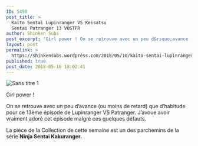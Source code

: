 ```yaml
---
ID: 5498
post_title: >
  Kaito Sentai Lupinranger VS Keisatsu
  Sentai Patranger 13 VOSTFR
author: Shinken Subs
post_excerpt: 'Girl power ! On se retrouve avec un peu d&rsquo;avance (ou moins de retard) que d&rsquo;habitude pour ce 13&egrave;me &eacute;pisode de Lupinranger VS Patranger. J&rsquo;avoue avoir vraiment ador&eacute; cet &eacute;pisode malgr&eacute; ces quelques d&eacute;fauts. La pi&egrave;ce de la Collection de cette semaine est un des parchemins de la s&eacute;rie Ninja Sentai Kakuranger. Publicit&eacute;s'
layout: post
permalink: >
  https://shinkensubs.wordpress.com/2018/05/10/kaito-sentai-lupinranger-vs-keisatsu-sentai-patranger-13-vostfr/
published: true
post_date: 2018-05-10 18:02:41
---
```

<p><img data-attachment-id="2396" data-permalink="https://shinkensubs.wordpress.com/2018/05/10/kaito-sentai-lupinranger-vs-keisatsu-sentai-patranger-13-vostfr/sans-titre-1-214/" data-orig-file="https://shinkensubs.files.wordpress.com/2018/05/sans-titre-15.jpg?w=840" data-orig-size="1085,609" data-comments-opened="1" data-image-meta="{&quot;aperture&quot;:&quot;0&quot;,&quot;credit&quot;:&quot;&quot;,&quot;camera&quot;:&quot;&quot;,&quot;caption&quot;:&quot;&quot;,&quot;created_timestamp&quot;:&quot;0&quot;,&quot;copyright&quot;:&quot;&quot;,&quot;focal_length&quot;:&quot;0&quot;,&quot;iso&quot;:&quot;0&quot;,&quot;shutter_speed&quot;:&quot;0&quot;,&quot;title&quot;:&quot;&quot;,&quot;orientation&quot;:&quot;0&quot;}" data-image-title="Sans titre 1" data-image-description="" data-medium-file="https://shinkensubs.files.wordpress.com/2018/05/sans-titre-15.jpg?w=840?w=300" data-large-file="https://shinkensubs.files.wordpress.com/2018/05/sans-titre-15.jpg?w=840?w=840" class="alignnone size-full wp-image-2396" src="https://shinkensubs.files.wordpress.com/2018/05/sans-titre-15.jpg?w=840" alt="Sans titre 1" srcset="https://united-subs.dearclouds.com/wp-content/uploads/2018/05/7a4cc3c771ba0bcb83c3ecf123fec7f8.jpg 840w, https://shinkensubs.files.wordpress.com/2018/05/sans-titre-15.jpg?w=150 150w, https://shinkensubs.files.wordpress.com/2018/05/sans-titre-15.jpg?w=300 300w, https://shinkensubs.files.wordpress.com/2018/05/sans-titre-15.jpg?w=768 768w, https://shinkensubs.files.wordpress.com/2018/05/sans-titre-15.jpg?w=1024 1024w, https://shinkensubs.files.wordpress.com/2018/05/sans-titre-15.jpg 1085w" sizes="(max-width: 709px) 85vw, (max-width: 909px) 67vw, (max-width: 1362px) 62vw, 840px"   /></p>
<p>Girl power !</p>
<p><span id="more-2395"></span></p>
<p>On se retrouve avec un peu d&rsquo;avance (ou moins de retard) que d&rsquo;habitude pour ce 13ème épisode de Lupinranger VS Patranger. J&rsquo;avoue avoir vraiment adoré cet épisode malgré ces quelques défauts.</p>
<p>La pièce de la Collection de cette semaine est un des parchemins de la série <strong>Ninja Sentai Kakuranger.</strong></p>